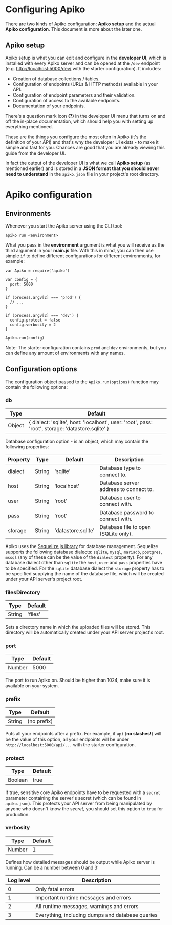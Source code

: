 # Configuring Apiko

There are two kinds of Apiko configuration: **Apiko setup** and the actual **Apiko configuration**. This document is more about the later one.

## Apiko setup

Apiko setup is what you can edit and configure in the **developer UI**, which is installed with every Apiko server and can be opened at the `/dev` endpoint (e.g. [http://localhost:5000/dev/](http://localhost:5000/dev/) with the starter configuration). It includes:

- Creation of database collections / tables.
- Configuration of endpoints (URLs & HTTP methods) available in your API.
- Configuration of endpoint parameters and their validation.
- Configuration of access to the available endpoints.
- Documentation of your endpoints.

There's a question mark icon **(?)** in the developer UI menu that turns on and off the in-place documentation, which should help you with setting up everything mentioned.

These are the things you configure the most often in Apiko (it's the definition of your API) and that's why the developer UI exists - to make it simple and fast for you. Chances are good that you are already viewing this guide from the developer UI.

In fact the output of the developer UI is what we call **Apiko setup** (as mentioned earlier) and is stored in a **JSON format that you should never need to understand** in the `apiko.json` file in your project's root directory.

# Apiko configuration

## Environments

Whenever you start the Apiko server using the CLI tool:

`apiko run <environment>`

What you pass in the **environment** argument is what you will receive as the third argument in your **main.js** file. With this in mind, you can then use simple `if` to define different configurations for different environments, for example:

```
var Apiko = require('apiko')

var config = {
  port: 5000
}

if (process.argv[2] === 'prod') {
  // ...
}

if (process.argv[2] === 'dev') {
  config.protect = false
  config.verbosity = 2
}

Apiko.run(config)
```

Note: The starter configuration contains `prod` and `dev` environments, but you can define any amount of environments with any names.

## Configuration options

The configuration object passed to the `Apiko.run(options)` function may contain the following options:

### db

<table>
<thead><tr><th>Type</th><th>Default</th></tr></thead>
<tbody><tr><td>Object</td><td>
{
  dialect: 'sqlite',
  host: 'localhost',
  user: 'root',
  pass: 'root',
  storage: 'datastore.sqlite'
}
</td></tr></tbody>
</table>

Database configuration option - is an object, which may contain the following properties:

<table>
<thead><tr><th>Property</th><th>Type</th><th>Default</th><th>Description</th></tr></thead>
<tbody>
  <tr><td>dialect</td><td>String</td><td>'sqlite'</td><td>Database type to connect to.</td><td></td></tr>
  <tr><td>host</td><td>String</td><td>'localhost'</td><td>Database server address to connect to.</td><td></td></tr>
  <tr><td>user</td><td>String</td><td>'root'</td><td>Database user to connect with.</td><td></td></tr>
  <tr><td>pass</td><td>String</td><td>'root'</td><td>Database password to connect with.</td><td></td></tr>
  <tr><td>storage</td><td>String</td><td>'datastore.sqlite'</td><td>Database file to open (SQLite only).</td><td></td></tr>
</tbody>
</table>

Apiko uses the [Sequelize.js library](https://github.com/sequelize/sequelize) for database management. Sequelize supports the following database dialects: `sqlite`, `mysql`, `mariadb`, `postgres`, `mssql` (any of these can be the value of the `dialect` property). For any database dialect other than `sqlite` the `host`, `user` and `pass` properties have to be specified. For the `sqlite` database dialect the `storage` property has to be specified supplying the name of the database file, which will be created under your API server's project root.

### filesDirectory

<table>
<thead><tr><th>Type</th><th>Default</th></tr></thead>
<tbody><tr><td>String</td><td>'files'</td></tr></tbody>
</table>

Sets a directory name in which the uploaded files will be stored. This directory will be automatically created under your API server project's root.

### port

<table>
<thead><tr><th>Type</th><th>Default</th></tr></thead>
<tbody><tr><td>Number</td><td>5000</td></tr></tbody>
</table>

The port to run Apiko on. Should be higher than 1024, make sure it is available on your system.

### prefix

<table>
<thead><tr><th>Type</th><th>Default</th></tr></thead>
<tbody><tr><td>String</td><td>(no prefix)</td></tr></tbody>
</table>

Puts all your endpoints after a prefix. For example, if `api` (**no slashes!**) will be the value of this option, all your endpoints will be under `http://localhost:5000/api/...` with the starter configuration.

### protect

<table>
<thead><tr><th>Type</th><th>Default</th></tr></thead>
<tbody><tr><td>Boolean</td><td>true</td></tr></tbody>
</table>

If true, sensitive core Apiko endpoints have to be requested with a `secret` parameter containing the server's secret (which can be found in `apiko.json`). This protects your API server from being manipulated by anyone who doesn't know the *secret*, you should set this option to `true` for production.

### verbosity

<table>
<thead><tr><th>Type</th><th>Default</th></tr></thead>
<tbody><tr><td>Number</td><td>1</td></tr></tbody>
</table>

Defines how detailed messages should be output while Apiko server is running. Can be a number between 0 and 3:

<table>
<thead><tr><th>Log level</th><th>Description</th></tr></thead>
<tbody><tr><td>0</td><td>Only fatal errors</td></tr></tbody>
<tbody><tr><td>1</td><td>Important runtime messages and errors</td></tr></tbody>
<tbody><tr><td>2</td><td>All runtime messages, warnings and errors</td></tr></tbody>
<tbody><tr><td>3</td><td>Everything, including dumps and database queries</td></tr></tbody>
</table>
